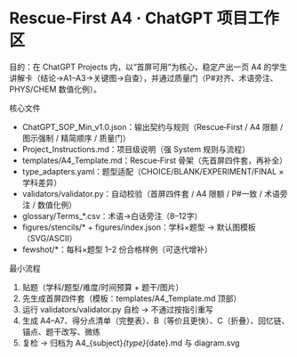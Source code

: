 # Rescue‑First A4 · ChatGPT 项目工作区

目的：在 ChatGPT Projects 内，以“首屏可用”为核心，稳定产出一页 A4 的学生讲解卡（结论→A1–A3→关键图→自查），并通过质量门（P#对齐、术语旁注、PHYS/CHEM 数值化例）。

核心文件
- ChatGPT_SOP_Min_v1.0.json：输出契约与规则（Rescue‑First / A4 限额 / 图示强制 / 精简顺序 / 质量门）
- Project_Instructions.md：项目级说明（强 System 规则与流程）
- templates/A4_Template.md：Rescue‑First 骨架（先首屏四件套，再补全）
- type_adapters.yaml：题型适配（CHOICE/BLANK/EXPERIMENT/FINAL × 学科差异）
- validators/validator.py：自动校验（首屏四件套 / A4 限额 / P#一致 / 术语旁注 / 数值化例）
- glossary/Terms_*.csv：术语→白话旁注（8–12字）
- figures/stencils/* + figures/index.json：学科×题型 → 默认图模板（SVG/ASCII）
- fewshot/*：每科×题型 1–2 份合格样例（可迭代增补）

最小流程
1) 贴题（学科/题型/难度/时间预算 + 题干/图片）
2) 先生成首屏四件套（模板：templates/A4_Template.md 顶部）
3) 运行 validators/validator.py 自检 → 不通过按指引重写
4) 生成 A4–A7、得分点清单（完整表）、B（等价且更快）、C（折叠）、回忆链、锚点、题干改写、微练
5) 复检 → 归档为 A4_{subject}_{type}_{date}.md 与 diagram.svg

